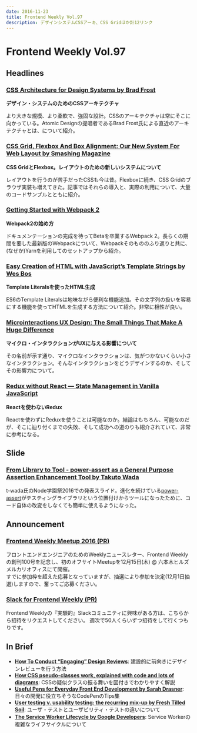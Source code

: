 ```yaml
---
date: 2016-11-23
title: Frontend Weekly Vol.97
description: デザインシステムCSSアーキ、CSS Gridほか計12リンク
---
```


# Frontend Weekly Vol.97

## Headlines

### [CSS Architecture for Design Systems by Brad Frost](http://bradfrost.com/blog/post/css-architecture-for-design-systems/)

**デザイン・システムのためのCSSアーキテクチャ**

より大きな規模、より柔軟で、強固な設計。CSSのアーキテクチャは常にそこに向かっている。Atomic Designの提唱者であるBrad Frost氏による直近のアーキテクチャとは、について紹介。

### [CSS Grid, Flexbox And Box Alignment: Our New System For Web Layout by Smashing Magazine](https://www.smashingmagazine.com/2016/11/css-grids-flexbox-and-box-alignment-our-new-system-for-web-layout/)

**CSS GridとFlexbox。レイアウトのための新しいシステムについて**

レイアウトを行うのが苦手だったCSSも今は昔。Flexboxに続き、CSS Gridのブラウザ実装も増えてきた。記事ではそれらの導入と、実際の利用について、大量のコードサンプルとともに紹介。

### [Getting Started with Webpack 2](https://blog.madewithenvy.com/getting-started-with-webpack-2-ed2b86c68783#.vft7ba28t)

**Webpack2の始め方**

ドキュメンテーションの完成を待ってBetaを卒業するWebpack 2。長らくの期間を要した最新版のWebpackについて、Webpackそのもののふり返りと共に、(なぜか)Yarnを利用してのセットアップから紹介。

### [Easy Creation of HTML with JavaScript’s Template Strings by Wes Bos](http://wesbos.com/template-strings-html/)

**Template Literalsを使ったHTML生成**

ES6のTemplate Literalsは地味ながら便利な機能追加。その文字列の扱いを容易にする機能を使ってHTMLを生成する方法について紹介。非常に相性が良い。

### [Microinteractions UX Design: The Small Things That Make A Huge Difference](http://www.pixelmattic.com/blog/microinteractions-ux-design/)

**マイクロ・インタラクションがUXに与える影響について**

その名前が示す通り、マイクロなインタラクションは、気がつかないくらい小さなインタラクション。そんなインタラクションをどうデザインするのか、そしてその影響力について。

### [Redux without React — State Management in Vanilla JavaScript](https://www.sitepoint.com/redux-without-react-state-management-vanilla-javascript/)

**Reactを使わないRedux**

Reactを使わずにReduxを使うことは可能なのか。結論はもちろん、可能なのだが、そこに辿り付くまでの失敗、そして成功への道のりも紹介されていて、非常に参考になる。

## Slide

### [From Library to Tool - power-assert as a General Purpose Assertion Enhancement Tool by Takuto Wada](https://speakerdeck.com/twada/from-library-to-tool-power-assert-as-a-general-purpose-assertion-enhancement-tool)

t-wada氏のNode学園祭2016での発表スライド。進化を続けている[power-assert](https://github.com/power-assert-js/power-assert)がテスティングライブラリという位置付けからツールになったために、コード自体の改変をしなくても簡単に使えるようになった。

## Announcement

### [Frontend Weekly Meetup 2016 (PR)](http://script-n-style.connpass.com/event/44658/)

フロントエンドエンジニアのためのWeeklyニュースレター、Frontend Weeklyの創刊100号を記念し、初のオフサイトMeetupを12月15日(木) @ 六本木ヒルズ メルカリオフィスにて開催。  
すでに参加枠を超えた応募となっていますが、抽選により参加を決定(12月1日抽選)しますので、奮ってご応募ください。

### [Slack for Frontend Weekly (PR)](https://studiomohawk.typeform.com/to/Kj8Gaj)

Frontend Weeklyの『実験的』Slackコミュニティに興味がある方は、こちらから招待をリクエストしてください。 週次で50人くらいずつ招待をして行くつもりです。

## In Brief

* [**How To Conduct “Engaging” Design Reviews**](https://thedesignteam.io/how-to-conduct-engaging-design-reviews-11e60adba412#.ke2ssvtr5): 建設的に前向きにデザインレビューを行う方法
* [**How CSS pseudo-classes work, explained with code and lots of diagrams**](https://medium.freecodecamp.com/explained-css-pseudo-classes-cef3c3177361#.osi3f7nuf): CSSの疑似クラスの振る舞いを図付きでわかりやすく解説
* [**Useful Pens for Everyday Front End Development by Sarah Drasner**](http://codepen.io/collection/nMgKxJ/): 日々の開発に役立ちそうなCodePenのTips集
* [**User testing v. usability testing: the recurring mix-up by Fresh Tilled Soil**](http://www.freshtilledsoil.com/user-testing-v-usability-testing/): ユーザ・テストとユーザビリティ・テストの違いについて
* [**The Service Worker Lifecycle by Google Developers**](https://developers.google.com/web/fundamentals/instant-and-offline/service-worker/lifecycle): Service Workerの複雑なライフサイクルについて
